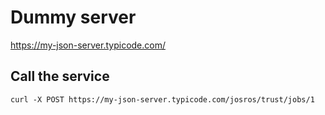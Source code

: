 # Dummy server

https://my-json-server.typicode.com/

## Call the service

```
curl -X POST https://my-json-server.typicode.com/josros/trust/jobs/1
```